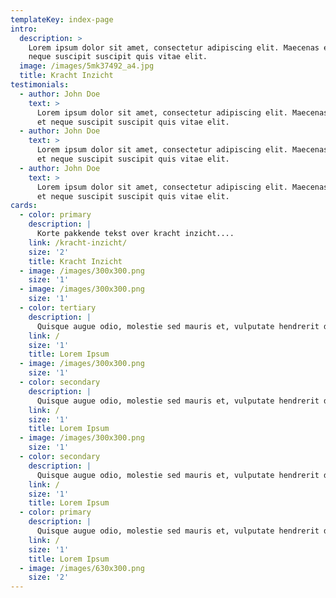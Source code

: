 ```yaml
---
templateKey: index-page
intro:
  description: >
    Lorem ipsum dolor sit amet, consectetur adipiscing elit. Maecenas eget mi et
    neque suscipit suscipit quis vitae elit.
  image: /images/5mk37492_a4.jpg
  title: Kracht Inzicht
testimonials:
  - author: John Doe
    text: >
      Lorem ipsum dolor sit amet, consectetur adipiscing elit. Maecenas eget mi
      et neque suscipit suscipit quis vitae elit.
  - author: John Doe
    text: >
      Lorem ipsum dolor sit amet, consectetur adipiscing elit. Maecenas eget mi
      et neque suscipit suscipit quis vitae elit.
  - author: John Doe
    text: >
      Lorem ipsum dolor sit amet, consectetur adipiscing elit. Maecenas eget mi
      et neque suscipit suscipit quis vitae elit.
cards:
  - color: primary
    description: |
      Korte pakkende tekst over kracht inzicht....
    link: /kracht-inzicht/
    size: '2'
    title: Kracht Inzicht
  - image: /images/300x300.png
    size: '1'
  - image: /images/300x300.png
    size: '1'
  - color: tertiary
    description: |
      Quisque augue odio, molestie sed mauris et, vulputate hendrerit diam.
    link: /
    size: '1'
    title: Lorem Ipsum
  - image: /images/300x300.png
    size: '1'
  - color: secondary
    description: |
      Quisque augue odio, molestie sed mauris et, vulputate hendrerit diam.
    link: /
    size: '1'
    title: Lorem Ipsum
  - image: /images/300x300.png
    size: '1'
  - color: secondary
    description: |
      Quisque augue odio, molestie sed mauris et, vulputate hendrerit diam.
    link: /
    size: '1'
    title: Lorem Ipsum
  - color: primary
    description: |
      Quisque augue odio, molestie sed mauris et, vulputate hendrerit diam.
    link: /
    size: '1'
    title: Lorem Ipsum
  - image: /images/630x300.png
    size: '2'
---
```


